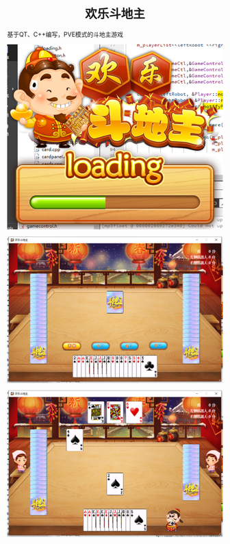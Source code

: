 <h1 align='center'>欢乐斗地主</h1>

基于QT、C++编写，PVE模式的斗地主游戏

![image-20240531013146215](./pic/1.png)

![image-20240531013205650](./pic/2.png)

![image-20240531013205650](./pic/3.png)

